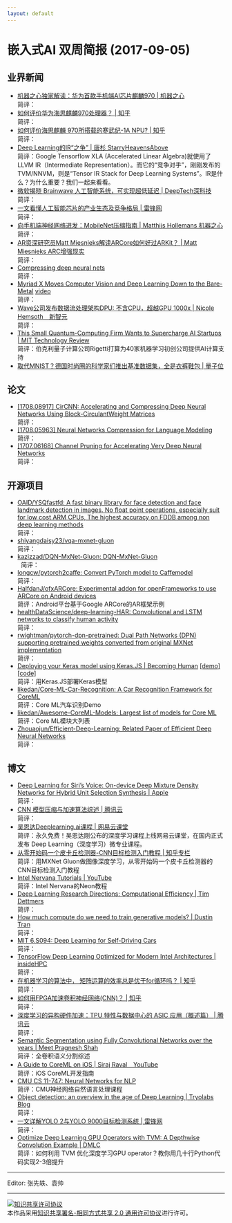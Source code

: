 ```yaml
---
layout: default
---
```


# 嵌入式AI 双周简报 (2017-09-05)

## 业界新闻

- [机器之心独家解读：华为首款手机端AI芯片麒麟970 | 机器之心](https://mp.weixin.qq.com/s?src=11&timestamp=1504602412&ver=374&signature=-Fmq9sTNai361IggmAHHH3xjBTZ3IpqijcLRlyYbQDGyp-fuNhRu95g2AhtsR0Xlxf7WWGuNHWb3CbtP5O4hYzzGT9kGg2N5BGW67ZtA1ww2ck2KF5fgAu5zNpo2bfjT&new=1)</br>
简评：
- [如何评价华为海思麒麟970处理器？ | 知乎](https://www.zhihu.com/question/57283387)</br>
简评：
- [如何评价海思麒麟 970所搭载的寒武纪-1A NPU? | 知乎](https://www.zhihu.com/question/64817069)</br>
简评：
- [Deep Learning的IR“之争” | 唐杉 StarryHeavensAbove](https://mp.weixin.qq.com/s/0iDVjaucRUpn2UrVBuQ-oQ)</br>
简评：Google Tensorflow XLA (Accelerated Linear Algebra)就使用了LLVM IR（Intermediate Representation）。而它的“竞争对手”，刚刚发布的TVM/NNVM，则是“Tensor IR Stack for Deep Learning Systems”。IR是什么？为什么重要？我们一起来看看。
- [微软揭晓 Brainwave 人工智能系统，可实现超低延迟 | DeepTech深科技](https://mp.weixin.qq.com/s/XS_9XoQ6ZE1grmVtwJJdbA)</br>
简评：
- [一文看懂人工智能芯片的产业生态及竞争格局 | 雷锋网](https://www.leiphone.com/news/201709/uuJFzAxdoBY7bzEL.html)</br>
简评：
- [向手机端神经网络进发：MobileNet压缩指南 | Matthijs Hollemans 机器之心](https://mp.weixin.qq.com/s/f3bmtbCY5BfA4v3movwLVg)</br>
简评：
- [AR资深研究员Matt Miesnieks解读ARCore如何好过ARKit？ | Matt Miesnieks ARC增强现实](https://mp.weixin.qq.com/s/MXiHi8wVJX9JYV3DeQoNBA)</br>
简评：
- [Compressing deep neural nets](http://machinethink.net/blog/compressing-deep-neural-nets/)</br>
简评：
- [Myriad X Moves Computer Vision and Deep Learning Down to the Bare-Metal](https://blog.hackster.io/myriad-x-moves-computer-vision-and-deep-learning-down-to-the-bare-metal-7eab1b0a0f52) [video](http://weibo.com/tv/v/Fk30ErZPA?fid=1034:c37df410f85d0942997922d3e295b738)</br>
简评：
- [Wave公司发布数据流处理架构DPU: 不含CPU，超越GPU 1000x | Nicole Hemsoth　新智元](https://mp.weixin.qq.com/s/bL1PoUjZ_sH2VKcBxI6N5A)</br>
简评：
- [This Small Quantum-Computing Firm Wants to Supercharge AI Startups | MIT Technology Review](https://www.technologyreview.com/the-download/608730/this-small-quantum-computing-firm-wants-to-supercharge-ai-startups/)</br>
简评：伯克利量子计算公司Rigetti打算为40家机器学习初创公司提供AI计算支持
- [取代MNIST？德国时尚圈的科学家们推出基准数据集，全是衣裤鞋包 | 量子位](https://mp.weixin.qq.com/s/Pidt3nW5N7dU0P4bm9sIHA)


## 论文

- [[1708.08917] CirCNN: Accelerating and Compressing Deep Neural Networks Using Block-CirculantWeight Matrices](https://arxiv.org/abs/1708.08917)</br>
简评：
- [[1708.05963] Neural Networks Compression for Language Modeling](https://arxiv.org/abs/1708.05963)</br>
简评：
- [[1707.06168] Channel Pruning for Accelerating Very Deep Neural Networks](https://arxiv.org/abs/1707.06168)</br>
简评：

## 开源项目

- [OAID/YSQfastfd: A fast binary library for face detection and face landmark detection in images. No float point operations, especially suit for low cost ARM CPUs, The highest accuracy on FDDB among non deep learning methods](https://github.com//OAID/YSQfastfd)</br>
简评：
- [shiyangdaisy23/vqa-mxnet-gluon](https://github.com/shiyangdaisy23/vqa-mxnet-gluon)</br>
简评：
- [kazizzad/DQN-MxNet-Gluon: DQN-MxNet-Gluon](https://github.com/kazizzad/DQN-MxNet-Gluon)</br>  
简评：
- [longcw/pytorch2caffe: Convert PyTorch model to Caffemodel](https://github.com/longcw/pytorch2caffe)</br>
简评：
- [HalfdanJ/ofxARCore: Experimental addon for openFrameworks to use ARCore on Android devices](https://github.com/HalfdanJ/ofxARCore)</br>
简评：Android平台基于Google ARCore的AR框架示例
- [healthDataScience/deep-learning-HAR: Convolutional and LSTM networks to classify human activity](https://github.com/healthDataScience/deep-learning-HAR)</br>
简评：
- [rwightman/pytorch-dpn-pretrained: Dual Path Networks (DPN) supporting pretrained weights converted from original MXNet implementation](https://github.com/rwightman/pytorch-dpn-pretrained)</br>
简评：
- [Deploying your Keras model using Keras.JS | Becoming Human](https://becominghuman.ai/deploying-your-keras-model-using-keras-js-2e5a29589ad8) [[demo]](https://greenscreen-ai-client.boorgle.com/#/) [[code]](https://gitlab.com/fast-science/background-removal-vue)</br>
简评：用Keras.JS部署Keras模型
- [likedan/Core-ML-Car-Recognition: A Car Recognition Framework for CoreML](https://github.com/likedan/Core-ML-Car-Recognition)</br>
简评：Core ML汽车识别Demo
- [likedan/Awesome-CoreML-Models: Largest list of models for Core ML](https://github.com/likedan/Awesome-CoreML-Models)</br>
简评：Core ML模块大列表
- [Zhouaojun/Efficient-Deep-Learning: Related Paper of Efficient Deep Neural Networks](https://github.com/Zhouaojun/Efficient-Deep-Learning)</br>
简评：

## 博文

- [Deep Learning for Siri’s Voice: On-device Deep Mixture Density Networks for Hybrid Unit Selection Synthesis | Apple](https://machinelearning.apple.com/2017/08/06/siri-voices.html)</br>
简评：
- [CNN 模型压缩与加速算法综述 | 腾讯云](https://cloud.tencent.com/community/article/678192)</br>
简评：
- [吴恩达Deeplearning.ai课程 | 网易云课堂](https://mooc.study.163.com/smartSpec/detail/1001319001.htm)</br>
简评：永久免费！吴恩达刚公布的深度学习课程上线网易云课堂，在国内正式发布 Deep Learning（深度学习）微专业课程。
- [从零开始码一个皮卡丘检测器-CNN目标检测入门教程 | 知乎专栏](https://zhuanlan.zhihu.com/p/28867241)</br>
简评：用MXNet Gluon做图像深度学习，从零开始码一个皮卡丘检测器的CNN目标检测入门教程
- [Intel Nervana Tutorials | YouTube](https://www.youtube.com/playlist?list=PLXAoLgwZtKcgGE2-Wy23EUE4Q03s-YVwF)</br>
简评：Intel Nervana的Neon教程
- [Deep Learning Research Directions: Computational Efficiency | Tim Dettmers](http://timdettmers.com/2017/08/31/deep-learning-research-directions/)</br>
简评：
- [How much compute do we need to train generative models? | Dustin Tran](http://dustintran.com/blog/how-much-compute-do-we-need-to-train-generative-models)</br>
简评：
- [MIT 6.S094: Deep Learning for Self-Driving Cars](http://selfdrivingcars.mit.edu/)</br>
简评：
- [TensorFlow Deep Learning Optimized for Modern Intel Architectures | insideHPC](https://insidehpc.com/2017/08/deep-learning-optimized/)</br>
简评：
- [在机器学习的算法中， 矩阵运算的效率总是优于for循环吗？ | 知乎](https://www.zhihu.com/question/64659178)</br>
简评：
- [如何用FPGA加速卷积神经网络(CNN)？ | 知乎](https://www.zhihu.com/question/64411349)</br>
简评：
- [深度学习的异构硬件加速：TPU 特性与数据中心的 ASIC 应用（概述篇） | 腾讯云](https://cloud.tencent.com/community/article/120593)</br>
简评：
- [Semantic Segmentation using Fully Convolutional Networks over the years | Meet Pragnesh Shah](https://meetshah1995.github.io/semantic-segmentation/deep-learning/pytorch/visdom/2017/06/01/semantic-segmentation-over-the-years.html)</br>
简评：全卷积语义分割综述
- [A Guide to CoreML on iOS | Siraj Raval　YouTube](https://www.youtube.com/watch?v=T4t73CXB7CU)</br>
简评：iOS CoreML开发指南
- [CMU CS 11-747: Neural Networks for NLP](http://phontron.com/class/nn4nlp2017/)</br>
简评：CMU神经网络自然语言处理课程
- [Object detection: an overview in the age of Deep Learning | Tryolabs Blog](https://tryolabs.com/blog/2017/08/30/object-detection-an-overview-in-the-age-of-deep-learning/)</br>
简评：
- [一文详解YOLO 2与YOLO 9000目标检测系统 | 雷锋网](https://www.leiphone.com/news/201708/7pRPkwvzEG1jgimW.html)</br>
简评：
- [Optimize Deep Learning GPU Operators with TVM: A Depthwise Convolution Example | DMLC](http://tvmlang.org/2017/08/22/Optimize-Deep-Learning-GPU-Operators-with-TVM-A-Depthwise-Convolution-Example.html)</br>
简评：如何利用 TVM 优化深度学习GPU operator？教你用几十行Python代码实现2-3倍提升

----

Editor: 张先轶、袁帅

----

<a rel="license" href="http://creativecommons.org/licenses/by-sa/2.0/"><img alt="知识共享许可协议" style="border-width:0" src="https://i.creativecommons.org/l/by-sa/2.0/88x31.png" /></a><br />本作品采用<a rel="license" href="http://creativecommons.org/licenses/by-sa/2.0/">知识共享署名-相同方式共享 2.0 通用许可协议</a>进行许可。
